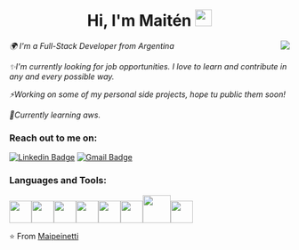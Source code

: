 <h1 align="center"> Hi,  I'm Maitén <img src="https://github.com/anathayna/anathayna/blob/master/assets/bmo.gif?raw=1" width="30vw"/></h1>


<img align="right"  src="https://github.com/anathayna/anathayna/blob/master/assets/pusheencode.gif"/>
<p><em> 🌍 I'm a Full-Stack Developer from Argentina
</em></p>
<p><em>✨I'm currently looking for job opportunities. I love to learn and contribute in any and every possible way.</em></p>
<p><em>⚡Working on some of my personal side projects, hope tu public them soon!</em></p>
<p><em>🚀Currently learning aws.</em></p>




<div align="left">
<h3>Reach out to me on: </h3>

  
  [![Linkedin Badge](https://img.shields.io/badge/-MaitenPeinetti-blue?style=flat-square&logo=Linkedin&logoColor=white&link=https://www.linkedin.com/in/maitenpeinetti/)](https://www.linkedin.com/in/maitenpeinetti/)
  [![Gmail Badge](https://img.shields.io/badge/-maitenpeinetti@gmail.com-c14438?style=flat-square&logo=Gmail&logoColor=white&link=mailto:maitenpeinetti@gmail.com)](mailto:maitenpeinetti@gmail.com)

 

</div>

<h3>Languages and Tools: </h3>

<p align="left">
  <img src="https://media3.giphy.com/media/ln7z2eWriiQAllfVcn/200w.webp" width="40"><img src="https://media3.giphy.com/media/kdFc8fubgS31b8DsVu/giphy.webp" width="40"><img src="https://i.giphy.com/media/eNAsjO55tPbgaor7ma/200w.webp" width="40"><img src="https://media.giphy.com/media/XAxylRMCdpbEWUAvr8/giphy.gif" width="40"><img src="https://media.giphy.com/media/fsEaZldNC8A1PJ3mwp/giphy.gif" width="40"><img src="https://i.giphy.com/media/IdyAQJVN2kVPNUrojM/200.webp" width="40"><img src="https://media.giphy.com/media/kH1DBkPNyZPOk0BxrM/giphy.gif" width="50"><img src="https://media.giphy.com/media/KzJkzjggfGN5Py6nkT/giphy.gif" width="40">
  

</p>

⭐️ From [Maipeinetti](https://github.com/Maipeinetti)

